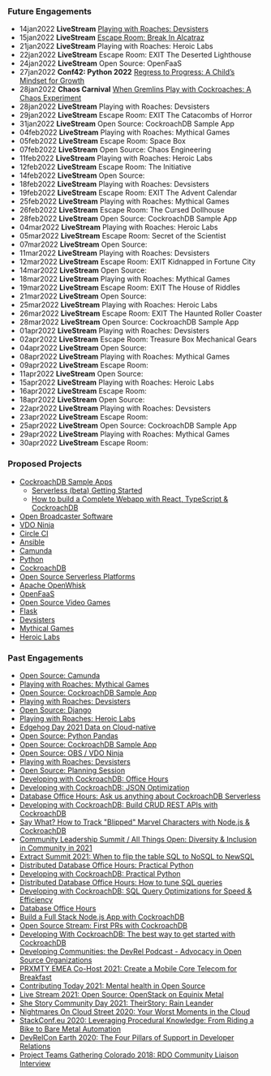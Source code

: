 ### Future Engagements
* 14jan2022 **LiveStream** [Playing with Roaches: Devsisters](https://www.youtube.com/watch?v=fUiy90DsWoA)
* 15jan2022 **LiveStream** [Escape Room: Break In Alcatraz](https://www.youtube.com/watch?v=UtcPAd8KJw4)
* 21jan2022 **LiveStream** Playing with Roaches: Heroic Labs
* 22jan2022 **LiveStream** Escape Room: EXIT The Deserted Lighthouse
* 24jan2022 **LiveStream** Open Source: OpenFaaS
* 27jan2022 **Conf42: Python 2022** [Regress to Progress: A Child’s Mindset for Growth](https://www.conf42.com/python2022)
* 28jan2022 **Chaos Carnival** [When Gremlins Play with Cockroaches: A Chaos Experiment](https://chaoscarnival.io/)
* 28jan2022 **LiveStream** Playing with Roaches: Devsisters
* 29jan2022 **LiveStream** Escape Room: EXIT The Catacombs of Horror
* 31jan2022 **LiveStream** Open Source: CockroachDB Sample App
* 04feb2022 **LiveStream** Playing with Roaches: Mythical Games
* 05feb2022 **LiveStream** Escape Room: Space Box
* 07feb2022 **LiveStream** Open Source: Chaos Engineering
* 11feb2022 **LiveStream** Playing with Roaches: Heroic Labs
* 12feb2022 **LiveStream** Escape Room: The Initiative
* 14feb2022 **LiveStream** Open Source: 
* 18feb2022 **LiveStream** Playing with Roaches: Devsisters
* 19feb2022 **LiveStream** Escape Room: EXIT The Advent Calendar
* 25feb2022 **LiveStream** Playing with Roaches: Mythical Games
* 26feb2022 **LiveStream** Escape Room: The Cursed Dollhouse
* 28feb2022 **LiveStream** Open Source: CockroachDB Sample App
* 04mar2022 **LiveStream** Playing with Roaches: Heroic Labs
* 05mar2022 **LiveStream** Escape Room: Secret of the Scientist
* 07mar2022 **LiveStream** Open Source: 
* 11mar2022 **LiveStream** Playing with Roaches: Devsisters
* 12mar2022 **LiveStream** Escape Room: EXIT Kidnapped in Fortune City
* 14mar2022 **LiveStream** Open Source: 
* 18mar2022 **LiveStream** Playing with Roaches: Mythical Games
* 19mar2022 **LiveStream** Escape Room: EXIT The House of Riddles
* 21mar2022 **LiveStream** Open Source: 
* 25mar2022 **LiveStream** Playing with Roaches: Heroic Labs
* 26mar2022 **LiveStream** Escape Room: EXIT The Haunted Roller Coaster
* 28mar2022 **LiveStream** Open Source: CockroachDB Sample App
* 01apr2022 **LiveStream** Playing with Roaches: Devsisters
* 02apr2022 **LiveStream** Escape Room: Treasure Box Mechanical Gears
* 04apr2022 **LiveStream** Open Source: 
* 08apr2022 **LiveStream** Playing with Roaches: Mythical Games
* 09apr2022 **LiveStream** Escape Room: 
* 11apr2022 **LiveStream** Open Source: 
* 15apr2022 **LiveStream** Playing with Roaches: Heroic Labs
* 16apr2022 **LiveStream** Escape Room: 
* 18apr2022 **LiveStream** Open Source: 
* 22apr2022 **LiveStream** Playing with Roaches: Devsisters
* 23apr2022 **LiveStream** Escape Room: 
* 25apr2022 **LiveStream** Open Source: CockroachDB Sample App
* 29apr2022 **LiveStream** Playing with Roaches: Mythical Games
* 30apr2022 **LiveStream** Escape Room: 

### Proposed Projects
* [CockroachDB Sample Apps](https://github.com/cockroachdb/sample-apps)
  * [Serverless (beta) Getting Started](https://www.cockroachlabs.com/docs/cockroachcloud/quickstart.html)
  * [How to build a Complete Webapp with React, TypeScript & CockroachDB](https://www.cockroachlabs.com/blog/react-typescript-cockroachdb-sample-app/)
* [Open Broadcaster Software](https://obsproject.com/)
* [VDO Ninja](https://docs.vdo.ninja/) 
* [Circle CI](https://circleci.com/)
* [Ansible](https://www.ansible.com/)
* [Camunda](https://camunda.com/)
* [Python](https://www.python.org/)
* [CockroachDB](https://www.cockroachlabs.com/docs/cockroachcloud/quickstart.html)
* [Open Source Serverless Platforms](https://www.redhat.com/sysadmin/get-started-serverless-computing)
* [Apache OpenWhisk](https://openwhisk.apache.org/)
* [OpenFaaS](https://docs.openfaas.com/)
* [Open Source Video Games](https://en.wikipedia.org/wiki/List_of_open-source_video_games)
* [Flask](https://flask.palletsprojects.com/en/2.0.x/)
* [Devsisters](https://www.devsisters.com/en/)
* [Mythical Games](https://mythicalgames.com/about)
* [Heroic Labs](https://heroiclabs.com/)

### Past Engagements
* [Open Source: Camunda](https://www.youtube.com/watch?v=3Jfbrn6TXMk)
* [Playing with Roaches: Mythical Games](https://www.youtube.com/watch?v=GRtq4LT9UXc)
* [Open Source: CockroachDB Sample App](https://www.youtube.com/watch?v=JWxWwEjgGDQ)
* [Playing with Roaches: Devsisters](https://www.youtube.com/watch?v=c5vY6RVJneo)
* [Open Source: Django](https://www.youtube.com/watch?v=Rp1X6uwAs9s)
* [Playing with Roaches: Heroic Labs](https://www.youtube.com/watch?v=-hGIM3utOP4)
* [Edgehog Day 2021 Data on Cloud-native](https://www.youtube.com/watch?v=_bK2JnZqKmE)
* [Open Source: Python Pandas](https://www.youtube.com/watch?v=k4MKRI0RCYo)
* [Open Source: CockroachDB Sample App](https://www.youtube.com/watch?v=sjFhBrK_5-E)
* [Open Source: OBS / VDO Ninja](https://www.youtube.com/watch?v=4IlgoGCg8tc)
* [Playing with Roaches: Devsisters](https://www.youtube.com/watch?v=KXC3CB3Zjpw)
* [Open Source: Planning Session](https://www.youtube.com/watch?v=zM7fJoFFXLI)
* [Developing with CockroachDB: Office Hours](https://www.youtube.com/watch?v=2xmMRjdmnkg)
* [Developing with CockroachDB: JSON Optimization](https://www.youtube.com/watch?v=Nl0QNj63beU)
* [Database Office Hours: Ask us anything about CockroachDB Serverless](https://www.youtube.com/watch?v=jlcjI_1bT4A)
* [Developing with CockroachDB: Build CRUD REST APIs with CockroachDB](https://www.youtube.com/watch?v=MyjqgYl-FhE)
* [Say What? How to Track "Blipped" Marvel Characters with Node.js & CockroachDB](https://www.youtube.com/watch?v=Ex9qRBFmCIk)
* [Community Leadership Summit / All Things Open: Diversity & Inclusion in Community in 2021](https://www.youtube.com/watch?v=ZaxqsahqFFM)
* [Extract Summit 2021: When to flip the table SQL to NoSQL to NewSQL](https://www.youtube.com/watch?v=Q3lL5kLjPQw&list=PLZyvi_9gamL8s-x1r36wXi9pzj4iGXtYM&index=17)
* [Distributed Database Office Hours: Practical Python](https://www.youtube.com/watch?v=dUPfti6QGF4)
* [Developing with CockroachDB: Practical Python](https://www.youtube.com/watch?v=uXyhE11TeIA)
* [Distributed Database Office Hours: How to tune SQL queries](https://www.youtube.com/watch?v=pZGw4_7SFek)
* [Developing with CockroachDB: SQL Query Optimizations for Speed & Efficiency](https://www.youtube.com/watch?v=TzqLz9_quqQ)
* [Database Office Hours](https://www.youtube.com/watch?v=3mz_wEUROiY)
* [Build a Full Stack Node.js App with CockroachDB](https://www.youtube.com/watch?v=kylplm1lR0g)
* [Open Source Stream: First PRs with CockroachDB](https://www.youtube.com/watch?v=TrcdNzUXJ-c)
* [Developing With CockroachDB: The best way to get started with CockroachDB](https://www.youtube.com/watch?v=Apu5UxSYwzU)
* [Developing Communities: the DevRel Podcast - Advocacy in Open Source Organizations](https://open.spotify.com/episode/4PjS30Dsf9lKBAtuCLhQGo)
* [PRXMTY EMEA Co-Host 2021: Create a Mobile Core Telecom for Breakfast](https://metal.equinix.com/proximity/?wchannelid=ujj9b20qi5&wmediaid=4wtzuvr7w3)
* [Contributing Today 2021: Mental health in Open Source](https://www.contributing.today/past-sessions/mental-health-in-open-source-panel/)
* [Live Stream 2021: Open Source: OpenStack on Equinix Metal](https://youtu.be/aYxzd4YjXy4)
* [She Story Community Day 2021: TheirStory: Rain Leander](https://youtu.be/qJhyc-V-UqQ)
* [Nightmares On Cloud Street 2020: Your Worst Moments in the Cloud](https://youtu.be/Uz1L1lirun0)
* [StackConf.eu 2020: Leveraging Procedural Knowledge: From Riding a Bike to Bare Metal Automation](https://youtu.be/LSgWN8rdQ5Q)
* [DevRelCon Earth 2020: The Four Pillars of Support in Developer Relations](https://youtu.be/P_8DnKN9T0g)
* [Project Teams Gathering Colorado 2018: RDO Community Liaison Interview](https://youtu.be/E6P-p-HssIw)

